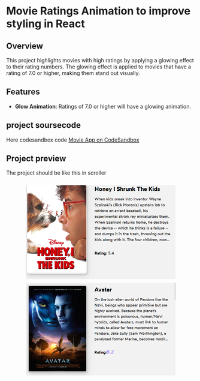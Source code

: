 # Movie Ratings Animation to improve styling in React

## Overview
This project highlights movies with high ratings by applying a glowing effect to their rating numbers. The glowing effect is applied to movies that have a rating of 7.0 or higher, making them stand out visually.

## Features
- **Glow Animation**: Ratings of 7.0 or higher will have a glowing animation.

## project soursecode
Here codesandbox code
[Movie App on CodeSandbox](https://codesandbox.io/s/52lgj8?file=/Movie.js&utm_medium=sandpack)

## Project preview
The project should be like this in scroller
<div style="display: flex; flex-direction: column; align-items: center; overflow-y: auto; max-height: 500px; padding: 10px; gap: 10px;">
  <img src="1stpicMoviecard.png" alt="Movie Image 1" style="max-width: 400px; height: auto;">
  <img src="2ndpicMovieCard.png" alt="Movie Image 2" style="max-width: 400px; height: auto;">
  <img src="3rdimage.png" alt="Movie Image 3" style="max-width: 400px; height: auto;">
  <img src="image.png" alt="Movie Image 4" style="max-width: 400px; height: auto;">
</div>